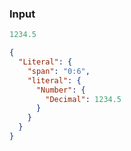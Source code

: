 ### Input
```js
1234.5
```

```json
{
  "Literal": {
    "span": "0:6",
    "literal": {
      "Number": {
        "Decimal": 1234.5
      }
    }
  }
}
```
